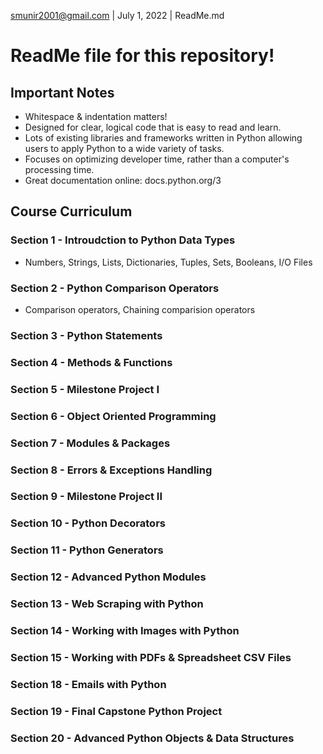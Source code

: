 smunir2001@gmail.com | July 1, 2022 | ReadMe.md
# ReadMe file for this repository!
## Important Notes
* Whitespace & indentation matters!
* Designed for clear, logical code that is easy to read and learn.
* Lots of existing libraries and frameworks written in Python allowing users to apply Python to a wide variety of tasks.
* Focuses on optimizing developer time, rather than a computer's processing time.
* Great documentation online: docs.python.org/3
## Course Curriculum
### Section 1 - Introudction to Python Data Types
* Numbers, Strings, Lists, Dictionaries, Tuples, Sets, Booleans, I/O Files
### Section 2 - Python Comparison Operators
* Comparison operators, Chaining comparision operators
### Section 3 - Python Statements
### Section 4 - Methods & Functions
### Section 5 - Milestone Project I
### Section 6 - Object Oriented Programming
### Section 7 - Modules & Packages
### Section 8 - Errors & Exceptions Handling
### Section 9 - Milestone Project II
### Section 10 - Python Decorators
### Section 11 - Python Generators
### Section 12 - Advanced Python Modules
### Section 13 - Web Scraping with Python
### Section 14 - Working with Images with Python
### Section 15 - Working with PDFs & Spreadsheet CSV Files
### Section 18 - Emails with Python
### Section 19 - Final Capstone Python Project
### Section 20 - Advanced Python Objects & Data Structures